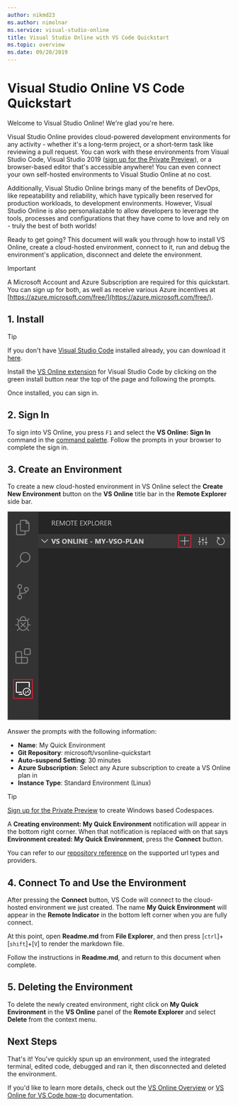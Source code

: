 ```yaml
---
author: nikmd23
ms.author: nimolnar
ms.service: visual-studio-online
title: Visual Studio Online with VS Code Quickstart
ms.topic: overview
ms.date: 09/20/2019
---
```


# Visual Studio Online VS Code Quickstart

Welcome to Visual Studio Online! We're glad you're here.

Visual Studio Online provides cloud-powered development environments for any activity - whether it's a long-term project, or a short-term task like reviewing a pull request. You can work with these environments from Visual Studio Code, Visual Studio 2019 ([sign up for the Private Preview](https://aka.ms/vsfutures-signup)), or a browser-based editor that's accessible anywhere! You can even connect your own self-hosted environments to Visual Studio Online at no cost.

Additionally, Visual Studio Online brings many of the benefits of DevOps, like repeatability and reliability, which have typically been reserved for production workloads, to development environments. However, Visual Studio Online is also personaliazable to allow developers to leverage the tools, processes and configurations that they have come to love and rely on - truly the best of both worlds!

Ready to get going? This document will walk you through how to install VS Online, create a cloud-hosted environment, connect to it, run and debug the environment's application, disconnect and delete the environment.

> [!IMPORTANT]
> A Microsoft Account and Azure Subscription are required for this quickstart. You can sign up for both, as well as receive various Azure incentives at [https://azure.microsoft.com/free/](https://azure.microsoft.com/free/).

## 1. Install

> [!TIP]
> If you don't have [Visual Studio Code](https://code.visualstudio.com/) installed already, you can download it [here](https://code.visualstudio.com/download).

Install the [VS Online extension](https://aka.ms/vso-dl) for Visual Studio Code by clicking on the green install button near the top of the page and following the prompts.

Once installed, you can sign in.

## 2. Sign In

To sign into VS Online, you press `F1` and select the **VS Online: Sign In** command in the [command palette](https://code.visualstudio.com/docs/getstarted/userinterface#_command-palette). Follow the prompts in your browser to complete the sign in.

## 3. Create an Environment

To create a new cloud-hosted environment in VS Online select the **Create New Environment** button on the **VS Online** title bar in the **Remote Explorer** side bar.

![Create environment in Visual Studio Code](../images/create-env-vsc-01.png)

Answer the prompts with the following information:

- **Name**: My Quick Environment
- **Git Repository**: microsoft/vsonline-quickstart
- **Auto-suspend Setting**: 30 minutes
- **Azure Subscription**: Select any Azure subscription to create a VS Online plan in
- **Instance Type**: Standard Environment (Linux)

> [!TIP]
> [Sign up for the Private Preview](http://aka.ms/vsfutures-signup) to create Windows based Codespaces.

A **Creating environment: My Quick Environment** notification will appear in the bottom right corner. When that notification is replaced with on that says **Environment created: My Quick Environment**, press the **Connect** button.

You can refer to our [repository reference](../reference/repository.md) on the supported url types and providers.

## 4. Connect To and Use the Environment

After pressing the **Connect** button, VS Code will connect to the cloud-hosted environment we just created. The name **My Quick Environment** will appear in the **Remote Indicator** in the bottom left corner when you are fully connect.

At this point, open **Readme.md** from **File Explorer**, and then press [`ctrl`]+[`shift`]+[`V`] to render the markdown file.

Follow the instructions in **Readme.md**, and return to this document when complete.

## 5. Deleting the Environment

To delete the newly created environment, right click on **My Quick Environment** in the **VS Online** panel of the **Remote Explorer** and select **Delete** from the context menu.

## Next Steps

That's it! You've quickly spun up an environment, used the integrated terminal, edited code, debugged and ran it, then disconnected and deleted the environment.

If you'd like to learn more details, check out the [VS Online Overview](../overview/what-is-vsonline.md) or [VS Online for VS Code how-to](../how-to/vscode.md) documentation.

